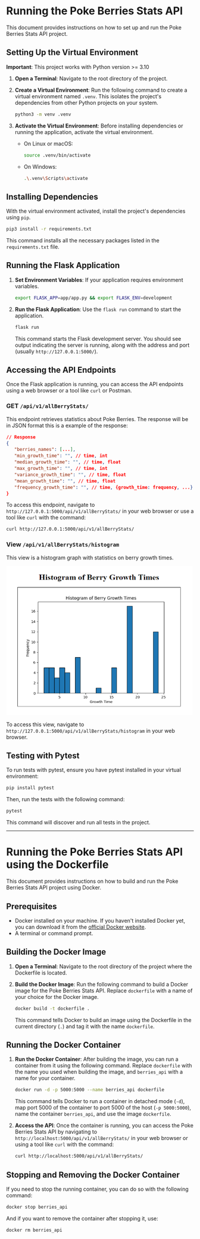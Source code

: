 # Running the Poke Berries Stats API

This document provides instructions on how to set up and run the Poke Berries Stats API project.

## Setting Up the Virtual Environment

**Important**: This project works with Python version >= 3.10

1. **Open a Terminal**: Navigate to the root directory of the project.

2. **Create a Virtual Environment**: Run the following command to create a virtual environment named `.venv`. This isolates the project's dependencies from other Python projects on your system.

   ```bash
   python3 -m venv .venv
   ```

3. **Activate the Virtual Environment**: Before installing dependencies or running the application, activate the virtual environment.

   - On Linux or macOS:

     ```bash
     source .venv/bin/activate
     ```

   - On Windows:

     ```bash
     .\.venv\Scripts\activate
     ```

## Installing Dependencies

With the virtual environment activated, install the project's dependencies using `pip`.

```bash
pip3 install -r requirements.txt
```

This command installs all the necessary packages listed in the `requirements.txt` file.

## Running the Flask Application

1. **Set Environment Variables**: If your application requires environment variables.

   ```bash
   export FLASK_APP=app/app.py && export FLASK_ENV=development
   ```

2. **Run the Flask Application**: Use the `flask run` command to start the application.

   ```bash
   flask run
   ```

   This command starts the Flask development server. You should see output indicating the server is running, along with the address and port (usually `http://127.0.0.1:5000/`).

## Accessing the API Endpoints

Once the Flask application is running, you can access the API endpoints using a web browser or a tool like `curl` or Postman.

### GET `/api/v1/allBerryStats/`

This endpoint retrieves statistics about Poke Berries. The response will be in JSON format this is a example of the response:

```json
// Response
{
   "berries_names": [...],
   "min_growth_time": "", // time, int
   "median_growth_time": "", // time, float
   "max_growth_time": "", // time, int
   "variance_growth_time": "", // time, float
   "mean_growth_time": "", // time, float
   "frequency_growth_time": "", // time, {growth_time: frequency, ...}
}
```

To access this endpoint, navigate to `http://127.0.0.1:5000/api/v1/allBerryStats/` in your web browser or use a tool like `curl` with the command:

```bash
curl http://127.0.0.1:5000/api/v1/allBerryStats/
```

### View `/api/v1/allBerryStats/histogram`

This view is a histogram graph with statistics on berry growth times.

<img src="imgs/histogram_view.png" alt="Example Image" width="500" height="400">

To access this view, navigate to `http://127.0.0.1:5000/api/v1/allBerryStats/histogram` in your web browser.

## Testing with Pytest

To run tests with pytest, ensure you have pytest installed in your virtual environment:

```bash
pip install pytest
```

Then, run the tests with the following command:

```bash
pytest
```
This command will discover and run all tests in the project.

---

# Running the Poke Berries Stats API using the Dockerfile

This document provides instructions on how to build and run the Poke Berries Stats API project using Docker.

## Prerequisites

- Docker installed on your machine. If you haven't installed Docker yet, you can download it from the [official Docker website](https://www.docker.com/products/docker-desktop).
- A terminal or command prompt.


## Building the Docker Image

1. **Open a Terminal**: Navigate to the root directory of the project where the Dockerfile is located.

2. **Build the Docker Image**: Run the following command to build a Docker image for the Poke Berries Stats API. Replace `dockerfile` with a name of your choice for the Docker image.

   ```bash
   docker build -t dockerfile .
   ```

   This command tells Docker to build an image using the Dockerfile in the current directory (`.`) and tag it with the name `dockerfile`.

## Running the Docker Container

1. **Run the Docker Container**: After building the image, you can run a container from it using the following command. Replace `dockerfile` with the name you used when building the image, and `berries_api` with a name for your container.

   ```bash
   docker run -d -p 5000:5000 --name berries_api dockerfile
   ```

   This command tells Docker to run a container in detached mode (`-d`), map port 5000 of the container to port 5000 of the host (`-p 5000:5000`), name the container `berries_api`, and use the image `dockerfile`.

2. **Access the API**: Once the container is running, you can access the Poke Berries Stats API by navigating to `http://localhost:5000/api/v1/allBerryStats/` in your web browser or using a tool like `curl` with the command:

   ```bash
   curl http://localhost:5000/api/v1/allBerryStats/
   ```

## Stopping and Removing the Docker Container

If you need to stop the running container, you can do so with the following command:

```bash
docker stop berries_api
```

And if you want to remove the container after stopping it, use:

```bash
docker rm berries_api
```

<!-- TODO: Explicar porque utiliza flask cache y no Redis -->
